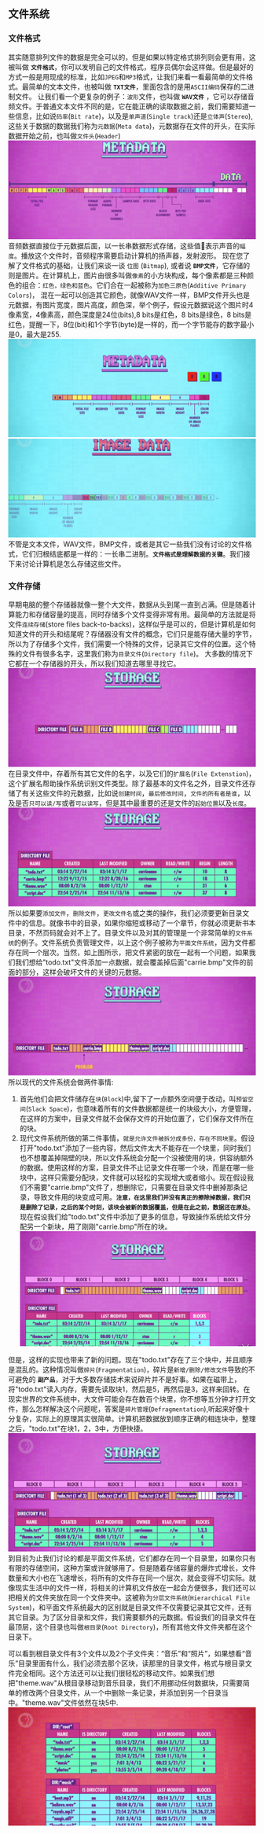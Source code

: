 ## 文件系统

### 文件格式
其实随意排列文件的数据是完全可以的，但是如果以特定格式排列则会更有用，这被叫做 **`文件格式`**，你可以发明自己的文件格式，程序员偶尔会这样做。但是最好的方式一般是用现成的标准，比如`JPEG`和`MP3`格式，让我们来看一看最简单的文件格式。最简单的文本文件，也被叫做 **`TXT文件`**，里面包含的是用`ASCII编码`保存的二进制文件。
让我们看一个更复杂的例子：`波形`文件，也叫做 **`WAV文件`** ，它可以存储音频文件。于普通文本文件不同的是，它在能正确的读取数据之前，我们需要知道一些信息，比如说`码率`(`Bit rate`)，以及是`单声道`(`Single track`)还是`立体声`(`Stereo`),这些关于数据的数据我们称为`元数据`(`Meta data`)，元数据存在文件的开头，在实际数据开始之前，也叫做`文件头`(`Header`) 
![](FileSystem/images/metadata.png)
音频数据直接位于元数据后面，以一长串数据形式存储，这些值📄表示声音的`幅度`。播放这个文件时，音频程序需要启动计算机的扬声器，发射波形。
现在您了解了文件格式的基础，让我们来谈一谈 `位图` (`Bitmap`), 或者说 **`BMP文件`**，它存储的则是图片。在计算机上，图片由很多叫做`像素`的小方块构成，每个像素都是三种颜色的组合：`红色，绿色和蓝色`。它们合在一起被称为`加色三原色`(`Additive Primary Colors`)， 混在一起可以创造其它颜色，就像WAV文件一样，BMP文件开头也是元数据，有图片宽度，图片高度，颜色深，举个例子，假设元数据说这个图片时4像素宽，4像素高，颜色深度是24位(bits),8 bits是红色，8 bits是绿色，8 bits是红色，提醒一下，8位(bit)和1个字节(byte)是一样的，而一个字节能存的数字最小是0，最大是255.
![](FileSystem/images/BMPHeader.png)
![](FileSystem/images/BMPData.png)
不管是文本文件，WAV文件，BMP文件，或者是其它一些我们没有讨论的文件格式，它们归根结底都是一样的：一长串二进制。**`文件格式是理解数据的关键`**。我们接下来讨论计算机是怎么存储这些文件。

### 文件存储
早期电脑的整个存储器就像一整个大文件，数据从头到尾一直到占满。但是随着计算能力和存储容量的提高，同时存储多个文件变得非常有用。最简单的方法就是将文件`连续存储`(store files back-to-backs)，这样似乎是可以的，但是计算机是如何知道文件的开头和结尾呢？存储器没有文件的概念，它们只是能存储大量的字节，所以为了存储多个文件，我们需要一个特殊的文件，记录其它文件的位置。这个特殊的文件有很多名字，这里我们称为`目录文件`(`Directory file`)。 大多数的情况下它都在一个存储器的开头，所以我们知道去哪里寻找它。
![](FileSystem/images/DirectoryFile.png)
在目录文件中，存着所有其它文件的名字，以及它们的`扩展名`(`File Extenstion`)，这个扩展名帮助操作系统识别文件类型。除了最基本的文件名之外，目录文件还存储了有关这些文件的元数据，比如说`创建时间`，`最后修改时间`，`文件的所有者是谁`，以及是否`只可以读/写`或者`可以读写`，但是其中最重要的还是文件的`起始位置`以及`长度`。
![](FileSystem/images/DirectoryFileMetadata.png)
所以如果要`添加文件`，`删除文件`，`更改文件名`或之类的操作，我们必须要更新目录文件中的信息。就像书中的目录，如果你缩短或移动了一个章节，你就必须更新书本目录，不然页码就会对不上了。目录文件以及对其的管理是一个非常简单的`文件系统`的例子。文件系统负责管理文件，以上这个例子被称为`平面文件系统`，因为文件都存在同一个层次。当然，如上图所示，把文件紧密的放在一起有一个问题，如果我们我们想给"todo.txt"文件添加一点数据，就会覆盖掉后面"carrie.bmp"文件的前面的部分，这样会破坏文件的关键的元数据。
![](FileSystem/images/problem.png)
所以现代的文件系统会做两件事情:
1. 首先他们会把文件储存在`块`(`Block`)中,留下了一点额外空间便于改动，叫`预留空间`(`Slack Space`)，也意味着所有的文件数据都是统一的块级大小，方便管理，在这样的方案中，目录文件就不会保存文件的开始位置了，它们保存文件所在的块。
2. 现代文件系统所做的第二件事情，`就是允许文件被拆分成多份，存在不同块里`。假设打开"todo.txt"添加了一些内容，然后文件太大不能存在一个块里，同时我们也不想覆盖掉隔壁的块，所以文件系统会分配一个没被使用的块，供容纳额外的数据。使用这样的方案，目录文件不止记录文件在哪一个块，而是在哪一些块中，这样只需要分配块，文件就可以轻松的实现增大或者缩小。现在假设我们不需要"carrie.bmp"文件了，想删除它，只需要在目录文件中删掉那条记录，导致文件用的块变成可用。**`注意，在这里我们并没有真正的擦除掉数据，我们只是删除了记录，之后的某个时刻，该块会被新的数据覆盖，但是在此之前，数据还在原处`**。现在假设我们给"todo.txt"文件中添加了更多的信息，导致操作系统给文件分配另一个新块，用了刚刚"carrie.bmp"所在的块。
![](FileSystem/images/fragmentation.png)

但是，这样的实现也带来了新的问题。现在"todo.txt"存在了三个块中，并且顺序是混乱的。这种情况叫做`碎片`(`Fragmentation`)，碎片是`新增/删除/修改文件`导致的不可避免的 **`副产品`**，对于大多数存储技术来说碎片并不是好事。如果在磁带上，将"todo.txt"读入内存，需要先读取块1，然后是5，再然后是3，这样来回转。在现实世界的文件系统中，大文件可能会存在数百个块里，你不想等五分钟才打开文件，那么怎样解决这个问题呢，答案是`碎片管理`(`Defragmentation`),听起来好像十分复杂，实际上的原理其实很简单。计算机把数据放到顺序正确的相连块中，整理之后，"todo.txt"在块1，2，3中，方便快捷。
![](FileSystem/images/defragmentation.png)
到目前为止我们讨论的都是平面文件系统，它们都存在同一个目录里，如果你只有有限的存储空间，这种方案或许就够用了。但是随着存储容量的爆炸式增长，文件数量和大小也在飞速增长，将所有的文件存在同一个层次，就会变得不切实际。就像现实生活中的文件一样，将相关的计算机文件放在一起会方便很多，我们还可以把相关的文件夹放在同一个文件夹中。这被称为`分层文件系统`(`Hierarchical File System`)，和平面文件系统最大的区别就是目录文件不仅需要记录其它文件，还有其它目录。为了区分目录和文件，我们需要额外的元数据。假设我们的目录文件在最顶层，这个目录也叫做`根目录`(`Root Directory`)，所有其他文件文件夹都在这个目录下。

可以看到根目录文件有3个文件以及2个子文件夹：“音乐”和“照片”，如果想看“音乐”目录里面有什么，我们必须去那个区块，读那里的目录文件，格式与根目录文件完全相同。这个方法还可以让我们很轻松的移动文件。如果我们想把"theme.wav"从根目录移动到音乐目录，我们不用挪动任何数据块，只需要简单的修改两个目录文件，从一个中删除一条记录，并添加到另一个目录当中。"theme.wav"文件依然在块5中.
![](FileSystem/images/hierarchy.png)




